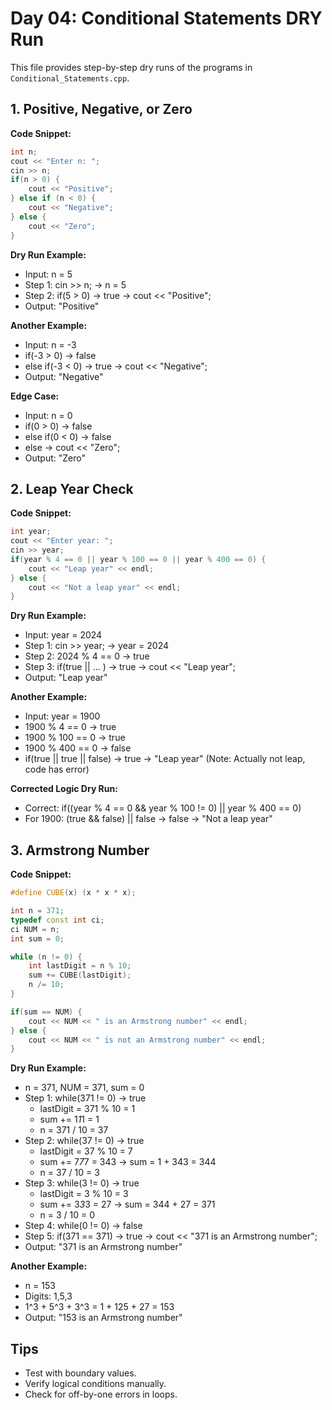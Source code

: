 # Day 04: Conditional Statements DRY Run

This file provides step-by-step dry runs of the programs in `Conditional_Statements.cpp`.

## 1. Positive, Negative, or Zero

**Code Snippet:**

```cpp
int n;
cout << "Enter n: ";
cin >> n;
if(n > 0) {
    cout << "Positive";
} else if (n < 0) {
    cout << "Negative";
} else {
    cout << "Zero";
}
```

**Dry Run Example:**

- Input: n = 5
- Step 1: cin >> n; → n = 5
- Step 2: if(5 > 0) → true → cout << "Positive";
- Output: "Positive"

**Another Example:**

- Input: n = -3
- if(-3 > 0) → false
- else if(-3 < 0) → true → cout << "Negative";
- Output: "Negative"

**Edge Case:**

- Input: n = 0
- if(0 > 0) → false
- else if(0 < 0) → false
- else → cout << "Zero";
- Output: "Zero"

## 2. Leap Year Check

**Code Snippet:**

```cpp
int year;
cout << "Enter year: ";
cin >> year;
if(year % 4 == 0 || year % 100 == 0 || year % 400 == 0) {
    cout << "Leap year" << endl;
} else {
    cout << "Not a leap year" << endl;
}
```

**Dry Run Example:**

- Input: year = 2024
- Step 1: cin >> year; → year = 2024
- Step 2: 2024 % 4 == 0 → true
- Step 3: if(true || ... ) → true → cout << "Leap year";
- Output: "Leap year"

**Another Example:**

- Input: year = 1900
- 1900 % 4 == 0 → true
- 1900 % 100 == 0 → true
- 1900 % 400 == 0 → false
- if(true || true || false) → true → "Leap year" (Note: Actually not leap, code has error)

**Corrected Logic Dry Run:**

- Correct: if((year % 4 == 0 && year % 100 != 0) || year % 400 == 0)
- For 1900: (true && false) || false → false → "Not a leap year"

## 3. Armstrong Number

**Code Snippet:**

```cpp
#define CUBE(x) (x * x * x);

int n = 371;
typedef const int ci;
ci NUM = n;
int sum = 0;

while (n != 0) {
    int lastDigit = n % 10;
    sum += CUBE(lastDigit);
    n /= 10;
}

if(sum == NUM) {
    cout << NUM << " is an Armstrong number" << endl;
} else {
    cout << NUM << " is not an Armstrong number" << endl;
}
```

**Dry Run Example:**

- n = 371, NUM = 371, sum = 0
- Step 1: while(371 != 0) → true
  - lastDigit = 371 % 10 = 1
  - sum += 1*1*1 = 1
  - n = 371 / 10 = 37
- Step 2: while(37 != 0) → true
  - lastDigit = 37 % 10 = 7
  - sum += 7*7*7 = 343 → sum = 1 + 343 = 344
  - n = 37 / 10 = 3
- Step 3: while(3 != 0) → true
  - lastDigit = 3 % 10 = 3
  - sum += 3*3*3 = 27 → sum = 344 + 27 = 371
  - n = 3 / 10 = 0
- Step 4: while(0 != 0) → false
- Step 5: if(371 == 371) → true → cout << "371 is an Armstrong number";
- Output: "371 is an Armstrong number"

**Another Example:**

- n = 153
- Digits: 1,5,3
- 1^3 + 5^3 + 3^3 = 1 + 125 + 27 = 153
- Output: "153 is an Armstrong number"

## Tips

- Test with boundary values.
- Verify logical conditions manually.
- Check for off-by-one errors in loops.
